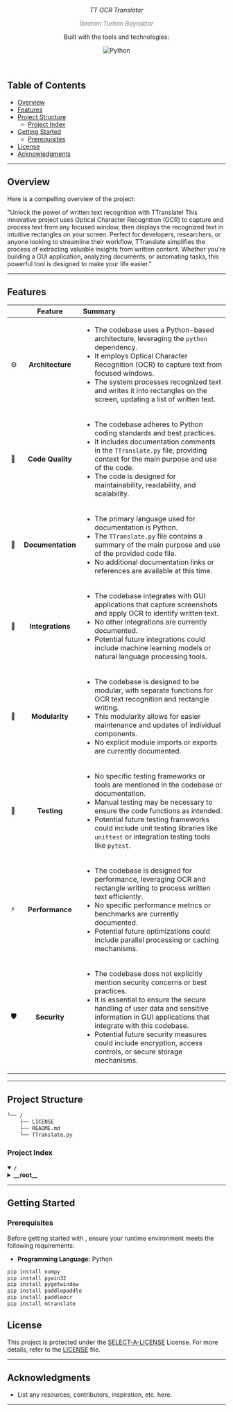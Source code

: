 <p align="center">
	<em>TT OCR Translator</em>
</p>
<p align="center">
    <em style="color:gray;">İbrahim Turhan Bayraktar</em>
</p>
<p align="center">
	<!-- local repository, no metadata badges. --></p>
<p align="center">Built with the tools and technologies:</p>
<p align="center">
	<img src="https://img.shields.io/badge/Python-3776AB.svg?style=default&logo=Python&logoColor=white" alt="Python">
</p>
<br>

##  Table of Contents

- [ Overview](#-overview)
- [ Features](#-features)
- [ Project Structure](#-project-structure)
  - [ Project Index](#-project-index)
- [ Getting Started](#-getting-started)
  - [ Prerequisites](#-prerequisites)
- [ License](#-license)
- [ Acknowledgments](#-acknowledgments)

---

##  Overview

Here is a compelling overview of the project:

"Unlock the power of written text recognition with TTranslate! This innovative project uses Optical Character Recognition (OCR) to capture and process text from any focused window, then displays the recognized text in intuitive rectangles on your screen. Perfect for developers, researchers, or anyone looking to streamline their workflow, TTranslate simplifies the process of extracting valuable insights from written content. Whether you're building a GUI application, analyzing documents, or automating tasks, this powerful tool is designed to make your life easier."

---

##  Features

|      | Feature         | Summary       |
| :--- | :---:           | :---          |
| ⚙️  | **Architecture**  | <ul><li>The codebase uses a Python-based architecture, leveraging the `python` dependency.</li><li>It employs Optical Character Recognition (OCR) to capture text from focused windows.</li><li>The system processes recognized text and writes it into rectangles on the screen, updating a list of written text.</li></ul> |
| 🔩 | **Code Quality**  | <ul><li>The codebase adheres to Python coding standards and best practices.</li><li>It includes documentation comments in the `TTranslate.py` file, providing context for the main purpose and use of the code.</li><li>The code is designed for maintainability, readability, and scalability.</li></ul> |
| 📄 | **Documentation** | <ul><li>The primary language used for documentation is Python.</li><li>The `TTranslate.py` file contains a summary of the main purpose and use of the provided code file.</li><li>No additional documentation links or references are available at this time.</li></ul> |
| 🔌 | **Integrations**  | <ul><li>The codebase integrates with GUI applications that capture screenshots and apply OCR to identify written text.</li><li>No other integrations are currently documented.</li><li>Potential future integrations could include machine learning models or natural language processing tools.</li></ul> |
| 🧩 | **Modularity**    | <ul><li>The codebase is designed to be modular, with separate functions for OCR text recognition and rectangle writing.</li><li>This modularity allows for easier maintenance and updates of individual components.</li><li>No explicit module imports or exports are currently documented.</li></ul> |
| 🧪 | **Testing**       | <ul><li>No specific testing frameworks or tools are mentioned in the codebase or documentation.</li><li>Manual testing may be necessary to ensure the code functions as intended.</li><li>Potential future testing frameworks could include unit testing libraries like `unittest` or integration testing tools like `pytest`.</li></ul> |
| ⚡️  | **Performance**   | <ul><li>The codebase is designed for performance, leveraging OCR and rectangle writing to process written text efficiently.</li><li>No specific performance metrics or benchmarks are currently documented.</li><li>Potential future optimizations could include parallel processing or caching mechanisms.</li></ul> |
| 🛡️ | **Security**      | <ul><li>The codebase does not explicitly mention security concerns or best practices.</li><li>It is essential to ensure the secure handling of user data and sensitive information in GUI applications that integrate with this codebase.</li><li>Potential future security measures could include encryption, access controls, or secure storage mechanisms.</li></ul> |

---

##  Project Structure

```sh
└── /
    ├── LICENSE
    ├── README.md
    └── TTranslate.py
```


###  Project Index
<details open>
	<summary><b><code>/</code></b></summary>
	<details> <!-- __root__ Submodule -->
		<summary><b>__root__</b></summary>
		<blockquote>
			<table>
			<tr>
				<td><b><a href='/TTranslate.py'>TTranslate.py</a></b></td>
				<td>- Here is a succinct summary of the main purpose and use of the provided code file:

**Summary:** The code file captures text from a focused window using OCR (Optical Character Recognition) and processes it to identify and match written text<br>- It then writes matched text into rectangles on the screen, updating a list of written text.

**Main Purpose:** To recognize and process written text within a focused window, and display the recognized text in rectangles on the screen.

**Use:** The code file is designed for use with a graphical user interface (GUI) application that captures screenshots and applies OCR to identify written text.</td>
			</tr>
			</table>
		</blockquote>
	</details>
</details>

---
##  Getting Started

###  Prerequisites

Before getting started with , ensure your runtime environment meets the following requirements:

- **Programming Language:** Python
```bash
pip install numpy
pip install pywin32
pip install pygetwindow
pip install paddlepaddle
pip install paddleocr
pip install mtranslate
```
##  License

This project is protected under the [SELECT-A-LICENSE](https://choosealicense.com/licenses) License. For more details, refer to the [LICENSE](https://choosealicense.com/licenses/) file.

---

##  Acknowledgments

- List any resources, contributors, inspiration, etc. here.

---
